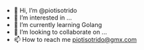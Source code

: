 - 👋 Hi, I’m @piotisotrido
- 👀 I’m interested in ...
- 🌱 I’m currently learning Golang
- 💞️ I’m looking to collaborate on ...
- 📫 How to reach me piotisotrido@gmx.com

<!---
piotisotrido/piotisotrido is a ✨ special ✨ repository because its `README.md` (this file) appears on your GitHub profile.
You can click the Preview link to take a look at your changes.
--->
